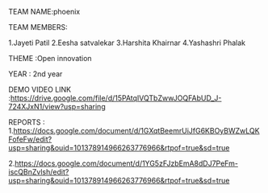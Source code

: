 TEAM NAME:phoenix

TEAM MEMBERS:

1.Jayeti Patil
2.Eesha satvalekar
3.Harshita Khairnar
4.Yashashri Phalak

THEME :Open innovation

YEAR : 2nd year

DEMO VIDEO LINK :https://drive.google.com/file/d/15PAtqIVQTbZwwJOQFAbUD_J-724XJxN1/view?usp=sharing

REPORTS :
1.https://docs.google.com/document/d/1GXqtBeemrUiJfG6KBOyBWZwLQKFofeFw/edit?usp=sharing&ouid=101378914966263776966&rtpof=true&sd=true

2.https://docs.google.com/document/d/1YG5zFJzbEmA8dDJ7PeFm-iscQBnZvlsh/edit?usp=sharing&ouid=101378914966263776966&rtpof=true&sd=true
